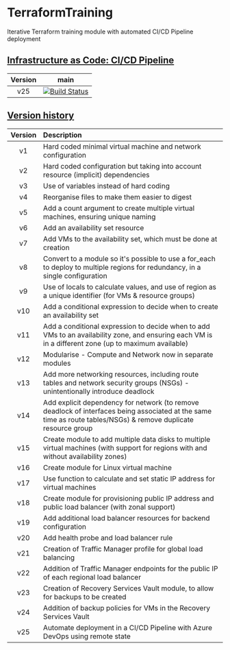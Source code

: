 # TerraformTraining
Iterative Terraform training module with automated CI/CD Pipeline deployment
## [Infrastructure as Code: CI/CD Pipeline][pipeline-summary]
| Version |                                                                         main                                                                          |
| :-----: | :---------------------------------------------------------------------------------------------------------------------------------------------------: |
|   v25   | [![Build Status](https://dev.azure.com/wesleytrust/TerraformTraining/_apis/build/status/ENV-P%3B%20TerraformTraining?branchName=main)][pipeline-link] |

## [Version history][github-link]

| Version | Description                                                                                                                                                     |
| :-----: | :-------------------------------------------------------------------------------------------------------------------------------------------------------------- |
|   v1    | Hard coded minimal virtual machine and network configuration                                                                                                    |
|   v2    | Hard coded configuration but taking into account resource (implicit) dependencies                                                                               |
|   v3    | Use of variables instead of hard coding                                                                                                                         |
|   v4    | Reorganise files to make them easier to digest                                                                                                                  |
|   v5    | Add a count argument to create multiple virtual machines, ensuring unique naming                                                                                |
|   v6    | Add an availability set resource                                                                                                                                |
|   v7    | Add VMs to the availability set, which must be done at creation                                                                                                 |
|   v8    | Convert to a module so it's possible to use a for_each to deploy to multiple regions for redundancy, in a single configuration                                  |
|   v9    | Use of locals to calculate values, and use of region as a unique identifier (for VMs & resource groups)                                                         |
|   v10   | Add a conditional expression to decide when to create an availability set                                                                                       |
|   v11   | Add a conditional expression to decide when to add VMs to an availability zone, and ensuring each VM is in a different zone (up to maximum available)           |
|   v12   | Modularise - Compute and Network now in separate modules                                                                                                        |
|   v13   | Add more networking resources, including route tables and network security groups (NSGs) - unintentionally introduce deadlock                                   |
|   v14   | Add explicit dependency for network (to remove deadlock of interfaces being associated at the same time as route tables/NSGs) & remove duplicate resource group |
|   v15   | Create module to add multiple data disks to multiple virtual machines (with support for regions with and without availability zones)                            |
|   v16   | Create module for Linux virtual machine                                                                                                                         |
|   v17   | Use function to calculate and set static IP address for virtual machines                                                                                        |
|   v18   | Create module for provisioning public IP address and public load balancer (with zonal support)                                                                  |
|   v19   | Add additional load balancer resources for backend configuration                                                                                                |
|   v20   | Add health probe and load balancer rule                                                                                                                         |
|   v21   | Creation of Traffic Manager profile for global load balancing                                                                                                   |
|   v22   | Addition of Traffic Manager endpoints for the public IP of each regional load balancer                                                                          |
|   v23   | Creation of Recovery Services Vault module, to allow for backups to be created                                                                                  |
|   v24   | Addition of backup policies for VMs in the Recovery Services Vault                                                                                              |
|   v25   | Automate deployment in a CI/CD Pipeline with Azure DevOps using remote state                                                                                    |

[pipeline-link]: https://dev.azure.com/wesleytrust/TerraformTraining/_build/latest?definitionId=49&branchName=main
[pipeline-summary]: https://dev.azure.com/wesleytrust/TerraformTraining
[github-link]: https://github.com/wesley-trust/TerraformTraining